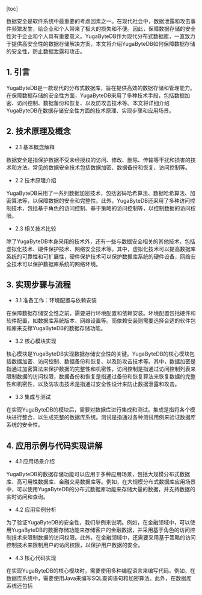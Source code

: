 
[toc]                    
                
                
数据安全是软件系统中最重要的考虑因素之一。在现代社会中，数据泄露和攻击事件频繁发生，给企业和个人带来了极大的损失和不便。因此，保障数据存储的安全性对于企业和个人具有重要意义。YugaByteDB作为现代分布式数据库，一直致力于提供高安全性的数据存储解决方案，本文将介绍YugaByteDB如何保障数据存储的安全性，防止数据泄露和攻击。

## 1. 引言

YugaByteDB是一款现代的分布式数据库，旨在提供高效的数据存储和管理能力。在保障数据存储的安全性方面，YugaByteDB采用了多种技术手段，包括数据加密、访问控制、数据备份和恢复、以及防攻击技术等。本文将详细介绍YugaByteDB在数据存储安全性方面的技术原理、实现步骤和应用场景。

## 2. 技术原理及概念

- 2.1 基本概念解释

数据安全是指保护数据不受未经授权的访问、修改、删除、传输等干扰和损害的技术和方法。常见的数据安全技术包括数据加密、数据备份和恢复、访问控制等。

- 2.2 技术原理介绍

YugaByteDB采用了一系列数据加密技术，包括密码哈希算法、数据哈希算法、加密算法等，以保障数据的安全和完整性。此外，YugaByteDB还采用了多种访问控制技术，包括基于角色的访问控制、基于策略的访问控制等，以控制数据的访问权限。

- 2.3 相关技术比较

除了YugaByteDB本身采用的技术外，还有一些与数据安全相关的其他技术，包括虚拟化技术、硬件保护技术、网络安全技术等。其中，虚拟化技术可以提高数据库系统的可靠性和可扩展性，硬件保护技术可以保护数据库系统的硬件设备，网络安全技术可以保护数据库系统的网络环境。

## 3. 实现步骤与流程

- 3.1 准备工作：环境配置与依赖安装

在保障数据存储安全性之前，需要进行环境配置和依赖安装。环境配置包括硬件和软件配置，如数据库系统版本、网络设置等。而依赖安装则需要选择合适的软件包和库来支撑YugaByteDB的数据存储功能。

- 3.2 核心模块实现

核心模块是YugaByteDB实现数据存储安全性的关键。YugaByteDB的核心模块包括数据加密、访问控制、数据备份和恢复、以及防攻击技术等。其中，数据加密是指通过加密算法来保护数据的完整性和机密性，访问控制是指通过访问控制列表来限制数据的访问权限，数据备份和恢复是指通过备份和恢复算法来恢复数据的完整性和机密性，以及防攻击技术是指通过安全性设计来防止数据泄露和攻击。

- 3.3 集成与测试

在实现YugaByteDB的模块后，需要对数据库进行集成和测试。集成是指将各个模块进行整合，以生成完整的数据库系统。测试是指通过各种测试用例来验证数据库系统的安全性。

## 4. 应用示例与代码实现讲解

- 4.1 应用场景介绍

YugaByteDB的数据存储功能可以应用于多种应用场景，包括大规模分布式数据库、高可用性数据库、金融交易数据库等。例如，在大规模分布式数据库应用场景中，可以使用YugaByteDB的分布式数据库功能来存储大量的数据，并支持数据的实时访问和查询。

- 4.2 应用实例分析

为了验证YugaByteDB的安全性，我们举例来说明。例如，在金融领域中，可以使用YugaByteDB的数据存储功能来存储客户的金融数据，并采用基于角色的访问控制技术来限制数据的访问权限。此外，在金融领域中，还需要采用基于策略的访问控制技术来限制用户的访问权限，以保护用户数据的安全。

- 4.3 核心代码实现

在实现YugaByteDB的核心模块时，需要使用多种编程语言来编写代码。例如，在数据库系统中，需要使用Java来编写SQL查询语句和加密算法。此外，在数据库系统还包括

